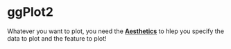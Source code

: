 ggPlot2
====================

Whatever you want to plot, you need the **[Aesthetics](https://github.com/xiaeryu/ggPlot2/blob/master/aesthetics.md)** to hlep you specify the data to plot and the feature to plot!
